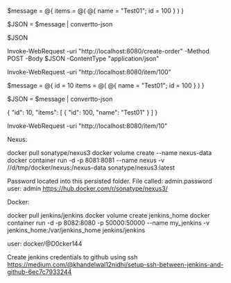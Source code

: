$message = @{ 
    items = @(
        @{ name = "Test01"; id = 100 }
    )
}
         
$JSON = $message | convertto-json 

$JSON

Invoke-WebRequest -uri "http://localhost:8080/create-order" -Method POST -Body $JSON -ContentType "application/json"

Invoke-WebRequest -uri "http://localhost:8080/item/100" 


$message = @{ 
    id = 10
    items = @(
        @{ name = "Test01"; id = 100 }
    )
}

$JSON = $message | convertto-json 

{
    "id":  10,
    "items":  [
                  {
                      "id":  100,
                      "name":  "Test01"
                  }
              ]
}

Invoke-WebRequest -uri "http://localhost:8080/item/10" 


Nexus:

docker pull sonatype/nexus3
docker volume create --name nexus-data
docker container run -d -p 8081:8081 --name nexus -v //d/tmp/docker/nexus:/nexus-data sonatype/nexus3:latest

Password located into this persisted folder. File called: admin.password
user: admin
https://hub.docker.com/r/sonatype/nexus3/

Docker:

docker pull jenkins/jenkins
docker volume create jenkins_home
docker container run -d -p 8082:8080 -p 50000:50000 --name my_jenkins -v jenkins_home:/var/jenkins_home jenkins/jenkins

user: docker/@D0cker144

Create jenkins credentials to github using ssh
https://medium.com/@khandelwal12nidhi/setup-ssh-between-jenkins-and-github-6ec7c7933244
